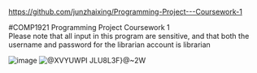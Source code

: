 https://github.com/junzhaixing/Programming-Project---Coursework-1

#COMP1921 Programming Project Coursework 1  
Please note that all input in this program are sensitive, and that both the username and password for the librarian account is librarian

![image](https://user-images.githubusercontent.com/101788093/161916247-a478ef7f-800d-4dce-9e82-9373efb53dcf.png)
![@XVYUWPI` JLU8L3F}@`~2W](https://user-images.githubusercontent.com/101788093/161916354-5bb1b337-cf4f-4cf0-9d17-fcf3049eaa9f.png)
